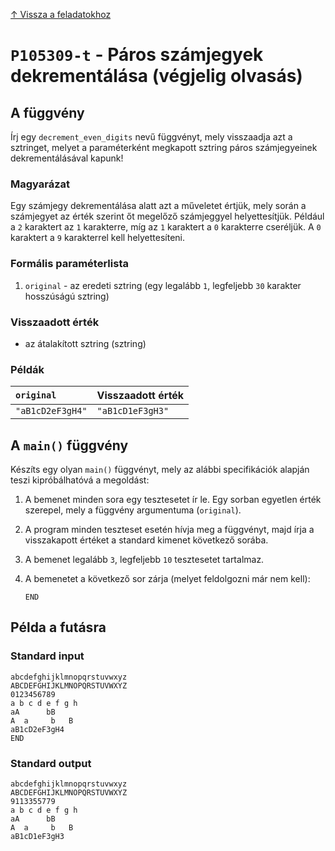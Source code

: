 
[↑ Vissza a feladatokhoz](./README.md)

# `P105309-t` - Páros számjegyek dekrementálása (végjelig olvasás)

## A függvény

Írj egy `decrement_even_digits` nevű függvényt, mely visszaadja azt a sztringet, melyet a paraméterként megkapott sztring páros számjegyeinek dekrementálásával kapunk!
### Magyarázat
Egy számjegy dekrementálása alatt azt a műveletet értjük, mely során a számjegyet az érték szerint őt megelőző számjeggyel helyettesítjük. Például a `2` karaktert az `1` karakterre, míg az `1` karaktert a `0` karakterre cseréljük. A `0` karaktert a `9` karakterrel kell helyettesíteni.

### Formális paraméterlista

1. `original` - az eredeti sztring (egy legalább `1`, legfeljebb `30` karakter hosszúságú sztring)

### Visszaadott érték

* az átalakított sztring (sztring)

### Példák

| `original` | Visszaadott érték | 
| :--- | :-- | 
| `"aB1cD2eF3gH4"` | `"aB1cD1eF3gH3"` | 

## A `main()` függvény

Készíts egy olyan `main()` függvényt, mely az alábbi specifikációk alapján teszi kipróbálhatóvá a megoldást:

1. A bemenet minden sora egy tesztesetet ír le. Egy sorban egyetlen érték szerepel, mely a függvény argumentuma (`original`).
1. A program minden teszteset esetén hívja meg a függvényt, majd írja a visszakapott értéket a standard kimenet következő sorába.
1. A bemenet legalább `3`, legfeljebb `10` tesztesetet tartalmaz.
1. A bemenetet a következő sor zárja (melyet feldolgozni már nem kell):

	```
	END
	```

## Példa a futásra

### Standard input

```
abcdefghijklmnopqrstuvwxyz
ABCDEFGHIJKLMNOPQRSTUVWXYZ
0123456789
a b c d e f g h
aA      bB
A  a     b   B
aB1cD2eF3gH4
END
```

### Standard output

```
abcdefghijklmnopqrstuvwxyz
ABCDEFGHIJKLMNOPQRSTUVWXYZ
9113355779
a b c d e f g h
aA      bB
A  a     b   B
aB1cD1eF3gH3
```